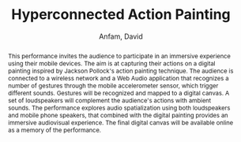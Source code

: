--- 
title: "Hyperconnected Action Painting" 
abstract: "This performance invites the audience to participate in an immersive experience using their mobile devices. The aim is at capturing their actions on a digital painting inspired by Jackson Pollock's action painting technique. The audience is connected to a wireless network and a Web Audio application that recognizes a number of gestures through the mobile accelerometer sensor, which trigger different sounds. Gestures will be recognized and mapped to a digital canvas. A set of loudspeakers will complement the audience's actions with ambient sounds. The performance explores audio spatialization using both loudspeakers and mobile phone speakers, that combined with the digital painting provides an immersive audiovisual experience. The final digital canvas will be available online as a memory of the performance." 
address: "London" 
author: "Anfam, David"
webAuthor: "Christian Baumann, Johanna Friederike, Jan-Torsten Milde" 
booktitle: "Proceedings of the International Web Audio Conference" 
editor: "Thalmann, Florian and Ewert, Sebastian" 
month: "Proceedings of the International Web Audio Conference"
pages: "1-2" 
publisher: "Queen Mary University of London" 
series: "WAC '18"
track: "Performance"  
year: "2017" 
id: "2017_EA_70" 
tags: year2017
media: none 
pdflink: /_data/papers/pdf/2017/2017_70.pdf
ISSN: 2663-5844
---